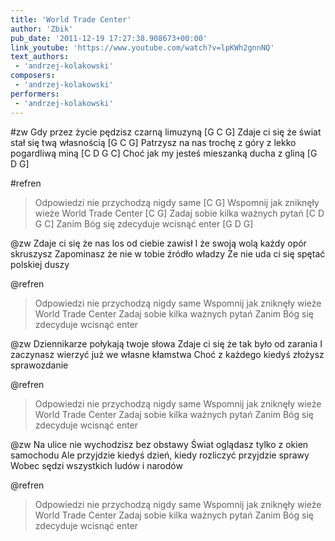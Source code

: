 ```yaml
---
title: 'World Trade Center'
author: 'Zbik'
pub_date: '2011-12-19 17:27:38.908673+00:00'
link_youtube: 'https://www.youtube.com/watch?v=lpKWh2gnnNQ'
text_authors:
 - 'andrzej-kolakowski'
composers:
 - 'andrzej-kolakowski'
performers:
 - 'andrzej-kolakowski'
---
```


#zw
Gdy przez życie pędzisz czarną limuzyną [G C G]
Zdaje ci się że świat stał się twą własnością [G C G]
Patrzysz na nas trochę z góry z lekko pogardliwą miną [C D G C]
Choć jak my jesteś mieszanką ducha z gliną [G D G]

#refren
>Odpowiedzi nie przychodzą nigdy same [C G]
>Wspomnij jak zniknęły wieże World Trade Center [C G]
>Zadaj sobie kilka ważnych pytań [C D G C]
>Zanim Bóg się zdecyduje wcisnąć enter [G D G]

@zw
Zdaje ci się że nas los od ciebie zawisł
I że swoją wolą każdy opór skruszysz
Zapominasz że nie w tobie źródło władzy
Że nie uda ci się spętać polskiej duszy

@refren
>Odpowiedzi nie przychodzą nigdy same
>Wspomnij jak zniknęły wieże World Trade Center
>Zadaj sobie kilka ważnych pytań
>Zanim Bóg się zdecyduje wcisnąć enter

@zw
Dziennikarze połykają twoje słowa
Zdaje ci się że tak było od zarania
I zaczynasz wierzyć już we własne kłamstwa
Choć z każdego kiedyś złożysz sprawozdanie

@refren
>Odpowiedzi nie przychodzą nigdy same
>Wspomnij jak zniknęły wieże World Trade Center
>Zadaj sobie kilka ważnych pytań
>Zanim Bóg się zdecyduje wcisnąć enter

@zw
Na ulice nie wychodzisz bez obstawy
Świat oglądasz tylko z okien samochodu
Ale przyjdzie kiedyś dzień, kiedy rozliczyć przyjdzie sprawy
Wobec sędzi wszystkich ludów i narodów

@refren
>Odpowiedzi nie przychodzą nigdy same
>Wspomnij jak zniknęły wieże World Trade Center
>Zadaj sobie kilka ważnych pytań
>Zanim Bóg się zdecyduje wcisnąć enter